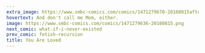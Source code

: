```yaml
---
extra_image: https://www.smbc-comics.com/comics/1471279670-20160815after.png
hovertext: And don't call me Mom, either.
image: https://www.smbc-comics.com/comics/1471279636-20160815.png
next_comic: what-if-i-never-existed
prev_comic: fetish-recursion
title: You Are Loved
---
```


